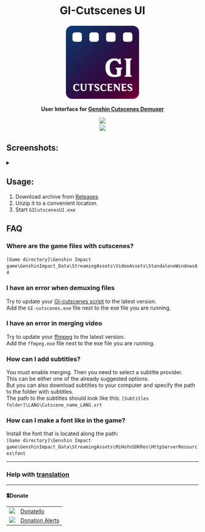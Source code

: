 <h1 align="center">GI-Cutscenes UI</h1>

<p align="center">
    <img src="github/images/icons/UI/ui-1.png" height="200px" align="center">
</p>
<p align="center">
    <strong> User Interface for <a href="https://github.com/ToaHartor/GI-cutscenes">Genshin Cutscenes Demuxer</a></strong>
</p>
<p align="center">
    <img src="https://shields.io/badge/version-v0.8.2-blue"></br>
    <a href="#donate"><img src="https://shields.io/badge/💲-Support_the_Project-2ea043"></a>
</p>

## Screenshots:
<details>
  <summary></summary>
  <img src="github/images/main.png" width="550px"><br>
  <img src="github/images/settings_light.png" width="400px">
  <img src="github/images/settings_dark.png" width="400px"><br>
  <img src="github/images/subtitles.png" width="550px"><br>
  <img src="github/images/animation_low.gif" width="550px">
</details>

## Usage:
1. Download archive from [Releases](https://github.com/SuperZombi/GICutscenesUI/releases/latest)
2. Unzip it to a convenient location.
3. Start ```GICutscenesUI.exe```

## FAQ

### Where are the game files with cutscenes?
`[Game directory]\Genshin Impact game\GenshinImpact_Data\StreamingAssets\VideoAssets\StandaloneWindows64`

### I have an error when demuxing files
Try to update your [GI-cutscenes script](https://github.com/ToaHartor/GI-cutscenes/releases) to the latest version.<br>
Add the `GI-cutscenes.exe` file next to the exe file you are running.

### I have an error in merging video
Try to update your [ffmpeg](https://github.com/BtbN/FFmpeg-Builds/releases) to the latest version.<br>
Add the `ffmpeg.exe` file next to the exe file you are running.

### How can I add subtitles?
You must enable merging. Then you need to select a subtitle provider.<br>
This can be either one of the already suggested options.<br>
But you can also download subtitles to your computer and specify the path to the folder with subtitles.<br>
The path to the subtitles should look like this: `[Subtitles folder]\LANG\Cutscene_name_LANG.srt`

### How can I make a font like in the game?
Install the font that is located along the path:<br>
`[Game directory]\Genshin Impact game\GenshinImpact_Data\StreamingAssets\MiHoYoSDKRes\HttpServerResources\font`

<hr>

### Help with <a href="translations.md">translation</a>

<hr>

#### 💲Donate
<table>
  <tr>
    <td>
       <img width="18px" src="https://www.google.com/s2/favicons?domain=https://donatello.to&sz=256">
    </td>
    <td>
      <a href="https://donatello.to/super_zombi">Donatello</a>
    </td>
  </tr>
  <tr>
    <td>
       <img width="18px" src="https://www.google.com/s2/favicons?domain=https://www.donationalerts.com&sz=256">
    </td>
    <td>
      <a href="https://www.donationalerts.com/r/super_zombi">Donation Alerts</a>
    </td>
  </tr>
</table>
